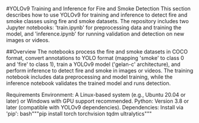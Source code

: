 #YOLOv9 Training and Inference for Fire and Smoke Detection
This section describes how to use YOLOv9 for training and inference to detect fire and smoke classes using fire and smoke datasets. The repository includes two Jupyter notebooks: 'train.ipynb' for preprocessing data and training the model, and 'inference.ipynb' for running validation and detection on new images or videos.

##Overview
The notebooks process the fire and smoke datasets in COCO format, convert annotations to YOLO format (mapping 'smoke' to class 0 and 'fire' to class 1), train a YOLOv9 model ('gelan-c' architecture), and perform inference to detect fire and smoke in images or videos. The training notebook includes data preprocessing and model training, while the inference notebook validates the trained model and runs detection.

Requirements
Environment: A Linux-based system (e.g., Ubuntu 20.04 or later) or Windows with GPU support recommended.
Python: Version 3.8 or later (compatible with YOLOv9 dependencies).
Dependencies: Install via 'pip':
bash"""pip install torch torchvision tqdm ultralytics"""
